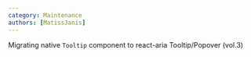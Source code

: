 ```yaml
---
category: Maintenance
authors: [MatissJanis]
---
```


Migrating native `Tooltip` component to react-aria Tooltip/Popover (vol.3)

